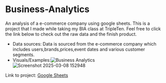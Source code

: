 # Business-Analytics
An analysis of a e-commerce company using google sheets.
This is a project that I made while taking my BIA class at TripleTen.
Feel free to click the link below to check out the raw data and the finish product.
- Data sources: Data is sourced from the e-commerce company which includes users,brands,prices,event dates and various customer segments.
- Visuals/Examples:![Business Analytics](https://github.com/user-attachments/assets/73efa957-71e8-4ec0-a029-2d445182942b)
![Screenshot 2025-03-08 152948](https://github.com/user-attachments/assets/d79c6e93-3171-4d13-8269-477d123c674f)

Link to project: [Google Sheets](https://docs.google.com/spreadsheets/d/1gjDaeKUJS8nBUcZ0igkyx0ul0zM_C8pAXj3F_tv2zHI/edit?usp=sharing)
